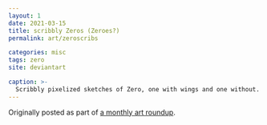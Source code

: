 ```yaml
---
layout: 1
date: 2021-03-15
title: scribbly Zeros (Zeroes?)
permalink: art/zeroscribs

categories: misc
tags: zero
site: deviantart

caption: >-
  Scribbly pixelized sketches of Zero, one with wings and one without. Noted on the second version: "wingless?? more dragon-y"
---
```

Originally posted as part of [a monthly art roundup](https://www.deviantart.com/a-flyleaf/art/sketchdump-03-2021-no-alignment-speedrun-874931330).